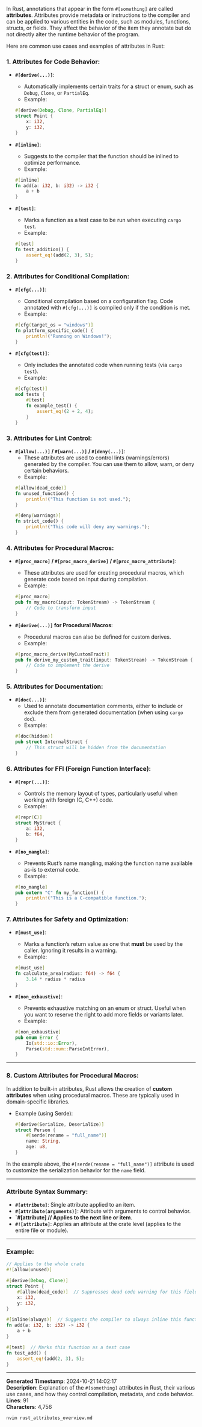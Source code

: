 In Rust, annotations that appear in the form `#[something]` are called **attributes**. Attributes provide metadata or instructions to the compiler and can be applied to various entities in the code, such as modules, functions, structs, or fields. They affect the behavior of the item they annotate but do not directly alter the runtime behavior of the program.

Here are common use cases and examples of attributes in Rust:

### 1. **Attributes for Code Behavior**:

- **`#[derive(...)]`**:
    - Automatically implements certain traits for a struct or enum, such as `Debug`, `Clone`, or `PartialEq`.
    - Example:
    ```rust
    #[derive(Debug, Clone, PartialEq)]
    struct Point {
        x: i32,
        y: i32,
    }
    ```

- **`#[inline]`**:
    - Suggests to the compiler that the function should be inlined to optimize performance.
    - Example:
    ```rust
    #[inline]
    fn add(a: i32, b: i32) -> i32 {
        a + b
    }
    ```

- **`#[test]`**:
    - Marks a function as a test case to be run when executing `cargo test`.
    - Example:
    ```rust
    #[test]
    fn test_addition() {
        assert_eq!(add(2, 3), 5);
    }
    ```

### 2. **Attributes for Conditional Compilation**:

- **`#[cfg(...)]`**:
    - Conditional compilation based on a configuration flag. Code annotated with `#[cfg(...)]` is compiled only if the condition is met.
    - Example:
    ```rust
    #[cfg(target_os = "windows")]
    fn platform_specific_code() {
        println!("Running on Windows!");
    }
    ```

- **`#[cfg(test)]`**:
    - Only includes the annotated code when running tests (via `cargo test`).
    - Example:
    ```rust
    #[cfg(test)]
    mod tests {
        #[test]
        fn example_test() {
            assert_eq!(2 + 2, 4);
        }
    }
    ```

### 3. **Attributes for Lint Control**:

- **`#[allow(...)]` / `#[warn(...)]` / `#[deny(...)]`**:
    - These attributes are used to control lints (warnings/errors) generated by the compiler. You can use them to allow, warn, or deny certain behaviors.
    - Example:
    ```rust
    #[allow(dead_code)]
    fn unused_function() {
        println!("This function is not used.");
    }
    
    #[deny(warnings)]
    fn strict_code() {
        println!("This code will deny any warnings.");
    }
    ```

### 4. **Attributes for Procedural Macros**:

- **`#[proc_macro]` / `#[proc_macro_derive]` / `#[proc_macro_attribute]`**:
    - These attributes are used for creating procedural macros, which generate code based on input during compilation.
    - Example:
    ```rust
    #[proc_macro]
    pub fn my_macro(input: TokenStream) -> TokenStream {
        // Code to transform input
    }
    ```

- **`#[derive(...)]` for Procedural Macros**:
    - Procedural macros can also be defined for custom derives.
    - Example:
    ```rust
    #[proc_macro_derive(MyCustomTrait)]
    pub fn derive_my_custom_trait(input: TokenStream) -> TokenStream {
        // Code to implement the derive
    }
    ```

### 5. **Attributes for Documentation**:

- **`#[doc(...)]`**:
    - Used to annotate documentation comments, either to include or exclude them from generated documentation (when using `cargo doc`).
    - Example:
    ```rust
    #[doc(hidden)]
    pub struct InternalStruct {
        // This struct will be hidden from the documentation
    }
    ```

### 6. **Attributes for FFI (Foreign Function Interface)**:

- **`#[repr(...)]`**:
    - Controls the memory layout of types, particularly useful when working with foreign (C, C++) code.
    - Example:
    ```rust
    #[repr(C)]
    struct MyStruct {
        a: i32,
        b: f64,
    }
    ```

- **`#[no_mangle]`**:
    - Prevents Rust’s name mangling, making the function name available as-is to external code.
    - Example:
    ```rust
    #[no_mangle]
    pub extern "C" fn my_function() {
        println!("This is a C-compatible function.");
    }
    ```

### 7. **Attributes for Safety and Optimization**:

- **`#[must_use]`**:
    - Marks a function’s return value as one that **must** be used by the caller. Ignoring it results in a warning.
    - Example:
    ```rust
    #[must_use]
    fn calculate_area(radius: f64) -> f64 {
        3.14 * radius * radius
    }
    ```

- **`#[non_exhaustive]`**:
    - Prevents exhaustive matching on an enum or struct. Useful when you want to reserve the right to add more fields or variants later.
    - Example:
    ```rust
    #[non_exhaustive]
    pub enum Error {
        Io(std::io::Error),
        Parse(std::num::ParseIntError),
    }
    ```

---

### 8. **Custom Attributes for Procedural Macros**:
In addition to built-in attributes, Rust allows the creation of **custom attributes** when using procedural macros. These are typically used in domain-specific libraries.

- Example (using Serde):
    ```rust
    #[derive(Serialize, Deserialize)]
    struct Person {
        #[serde(rename = "full_name")]
        name: String,
        age: u8,
    }
    ```

In the example above, the `#[serde(rename = "full_name")]` attribute is used to customize the serialization behavior for the `name` field.

---

### Attribute Syntax Summary:
- **`#[attribute]`**: Single attribute applied to an item.
- **`#[attribute(arguments)]`**: Attribute with arguments to control behavior.
- **`#[attribute] // Applies to the next line or item**.
- **`#![attribute]`**: Applies an attribute at the crate level (applies to the entire file or module).

---

### Example:
```rust
// Applies to the whole crate
#![allow(unused)]

#[derive(Debug, Clone)]
struct Point {
    #[allow(dead_code)]  // Suppresses dead code warning for this field
    x: i32,
    y: i32,
}

#[inline(always)]  // Suggests the compiler to always inline this function
fn add(a: i32, b: i32) -> i32 {
    a + b
}

#[test]  // Marks this function as a test case
fn test_add() {
    assert_eq!(add(2, 3), 5);
}
```

---

**Generated Timestamp**: 2024-10-21 14:02:17  
**Description**: Explanation of the `#[something]` attributes in Rust, their various use cases, and how they control compilation, metadata, and code behavior.  
**Lines**: 91  
**Characters**: 4,756

```bash
nvim rust_attributes_overview.md
```
